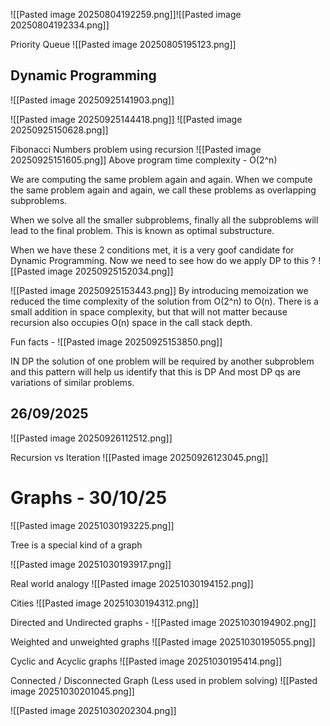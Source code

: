 ![[Pasted image 20250804192259.png]]![[Pasted image 20250804192334.png]]

Priority Queue
![[Pasted image 20250805195123.png]]



## Dynamic Programming
![[Pasted image 20250925141903.png]]

![[Pasted image 20250925144418.png]]
![[Pasted image 20250925150628.png]]


Fibonacci Numbers problem using recursion
![[Pasted image 20250925151605.png]]
Above program time complexity - O(2^n)

We are computing the same problem again and again. When we compute the same problem again and again, we call these problems as overlapping subproblems.

When we solve all the smaller subproblems, finally all the subproblems will lead to the final problem. This is known as optimal substructure.

When we have these 2 conditions met, it is a very goof candidate for Dynamic Programming.
Now we need to see how do we apply DP to this ?
![[Pasted image 20250925152034.png]]

![[Pasted image 20250925153443.png]]
By introducing memoization we reduced the time complexity of the solution from O(2^n) to O(n).
There is a small addition in space complexity, but that will not matter because recursion also occupies O(n) space in the call stack depth.

Fun facts -
![[Pasted image 20250925153850.png]]

IN DP the solution of one problem will be required by another subproblem and this pattern will help us identify that this is DP
And most DP qs are variations of similar problems.

## 26/09/2025

![[Pasted image 20250926112512.png]]

Recursion vs Iteration
![[Pasted image 20250926123045.png]]



# Graphs - 30/10/25

![[Pasted image 20251030193225.png]]

Tree is a special kind of a graph

![[Pasted image 20251030193917.png]]

Real world analogy
![[Pasted image 20251030194152.png]]

Cities
![[Pasted image 20251030194312.png]]


Directed and Undirected graphs - 
![[Pasted image 20251030194902.png]]

Weighted and unweighted graphs
![[Pasted image 20251030195055.png]]

Cyclic and Acyclic graphs
![[Pasted image 20251030195414.png]]

Connected / Disconnected Graph (Less used in problem solving)
![[Pasted image 20251030201045.png]]

![[Pasted image 20251030202304.png]]

